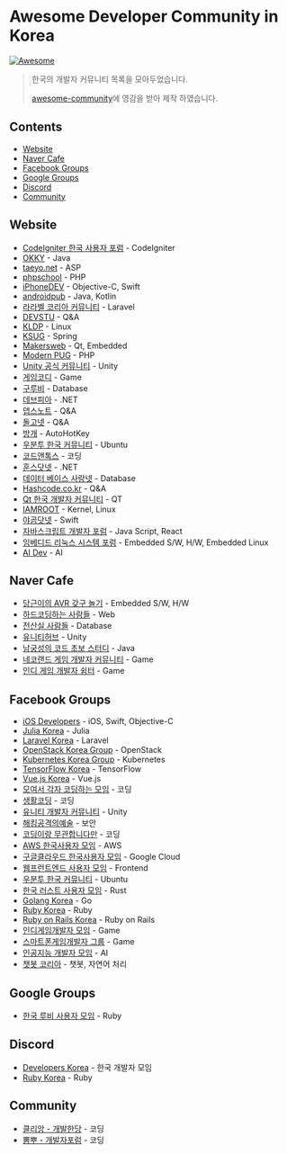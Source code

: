 # Awesome Developer Community in Korea

[![ Awesome ]( https://cdn.rawgit.com/sindresorhus/awesome/d7305f38d29fed78fa85652e3a63e154dd8e8829/media/badge.svg )]( https://github.com/sindresorhus/awesome )

> 한국의 개발자 커뮤니티 목록을 모아두었습니다.
>
> [awesome-community](https://github.com/phpearth/awesome-community)에 영감을 받아 제작 하였습니다.

## Contents
- [Website](#Website)
- [Naver Cafe](#Naver-Cafe)
- [Facebook Groups](#Facebook-Groups)
- [Google Groups](#Google-Groups)
- [Discord](#Discord)
- [Community](#Community)

## Website
- [CodeIgniter 한국 사용자 포럼](https://www.cikorea.net/) - CodeIgniter
- [OKKY](https://okky.kr/) - Java
- [taeyo.net](http://taeyo.net/) - ASP
- [phpschool](https://www.phpschool.com/) - PHP
- [iPhoneDEV](https://iphonedev.co.kr/) - Objective-C, Swift
- [androidpub](https://www.androidpub.com/) - Java, Kotlin
- [라라벨 코리아 커뮤니티](https://laravel.kr/) - Laravel
- [DEVSTU](https://www.devstu.co.kr/) - Q&A
- [KLDP](http://kldp.org) - Linux
- [KSUG](http://ksug.org) - Spring
- [Makersweb](https://www.makersweb.net) - Qt, Embedded
- [Modern PUG](https://modernpug.org/) - PHP
- [Unity 공식 커뮤니티](https://unity3d.com/kr/community/korea) - Unity
- [게임코디](http://gamecodi.com) - Game
- [구루비](http://gurubee.net) - Database
- [데브피아](http://devpia.com) - .NET
- [뎁스노트](http://devsnote.com) - Q&A
- [돌고넷](http://dolgo.net) - Q&A
- [방개](https://banggae.space) - AutoHotKey
- [우분투 한국 커뮤니티](https://www.ubuntu-kr.org/) - Ubuntu
- [코드앤톡스](https://www.codentalks.com/) - 코딩
- [훈스닷넷](http://hoons.net) - .NET
- [데이터 베이스 사랑넷](http://database.sarang.net/) - Database
- [Hashcode.co.kr](http://hashcode.co.kr/) - Q&A
- [Qt 한국 개발자 커뮤니티](http://www.qt-dev.com/) - QT
- [IAMROOT](http://www.iamroot.org/xe/) - Kernel, Linux
- [야곰닷넷](https://yagom.net/) - Swift
- [자바스크립트 개발자 포럼](https://jsdev.kr/) - Java Script, React
- [임베디드 리눅스 시스템 포럼](http://forum.falinux.com/zbxe/) - Embedded S/W, H/W, Embedded Linux
- [AI Dev](http://aidev.co.kr/) - AI

## Naver Cafe
- [당근이의 AVR 갖구 놀기](https://cafe.naver.com/carroty) - Embedded S/W, H/W
- [하드코딩하는 사람들](https://cafe.naver.com/hacosa) - Web
- [전산실 사람들](https://cafe.naver.com/peopleofit) - Database
- [유니티허브](https://cafe.naver.com/unityhub) - Unity
- [남궁성의 코드 초보 스터디](https://cafe.naver.com/javachobostudy) - Java
- [네코랜드 게임 개발자 커뮤니티](https://cafe.naver.com/nekolandgames) - Game
- [인디 게임 개발자 쉼터](https://cafe.naver.com/indiedev) - Game

## Facebook Groups
- [iOS Developers](https://www.facebook.com/apple.ios.developers/) - iOS, Swift, Objective-C
- [Julia Korea](https://www.facebook.com/groups/juliakorea/) - Julia
- [Laravel Korea](https://www.facebook.com/groups/laravelkorea/) - Laravel
- [OpenStack Korea Group](https://www.facebook.com/groups/openstack.kr/) - OpenStack
- [Kubernetes Korea Group](https://www.facebook.com/groups/k8skr/) - Kubernetes
- [TensorFlow Korea](https://www.facebook.com/groups/TensorFlowKR/) - TensorFlow
- [Vue.js Korea](https://www.facebook.com/groups/vuejs.korea/) - Vue.js
- [모여서 각자 코딩하는 모임](https://www.facebook.com/groups/mogaco/) - 코딩
- [생활코딩](https://www.facebook.com/groups/codingeverybody/) - 코딩
- [유니티 개발자 커뮤니티](https://www.facebook.com/groups/unitykorea/) - Unity
- [해킹공격의예술](https://www.facebook.com/groups/anonymouskr/) - 보안
- [코딩이랑 무관합니다만](https://www.facebook.com/groups/System.out.Coding/) - 코딩
- [AWS 한국사용자 모임](https://www.facebook.com/groups/awskrug) - AWS
- [구글클라우드 한국사용자 모임](https://www.facebook.com/groups/googlecloudkorea) - Google Cloud
- [웹프런트엔드 사용자 모임](https://www.facebook.com/groups/webfrontend) - Frontend
- [우분투 한국 커뮤니티](https://www.facebook.com/groups/ubuntu.ko/) - Ubuntu
- [한국 러스트 사용자 모임](https://www.facebook.com/groups/rustlang) - Rust
- [Golang Korea](https://www.facebook.com/groups/363044070539745) - Go
- [Ruby Korea](http://www.facebook.com/groups/rubykr) - Ruby
- [Ruby on Rails Korea](https://www.facebook.com/groups/rubyonrailskorea/) - Ruby on Rails
- [인디게임개발자 모임](https://www.facebook.com/groups/indiera/) - Game
- [스마트폰게임개발자 그룹](https://www.facebook.com/groups/kmgda/) - Game
- [인공지능 개발자 모임](https://www.facebook.com/groups/AIDevKr/?mibextid=HsNCOg) - AI
- [챗봇 코리아](https://www.facebook.com/groups/ChatbotDevKR/) - 챗봇, 자연어 처리

## Google Groups
- [한국 루비 사용자 모임](https://groups.google.com/d/forum/rubykr) - Ruby

## Discord
- [Developers Korea](https://discord.gg/kTm7xAfaNv) - 한국 개발자 모임
- [Ruby Korea](https://discord.gg/uHQj7X68Mf) - Ruby

## Community
- [클리앙 - 개발한당](https://www.clien.net/service/board/cm_app) - 코딩
- [뽐뿌 - 개발자포럼](http://www.ppomppu.co.kr/zboard/zboard.php?id=developer) - 코딩
